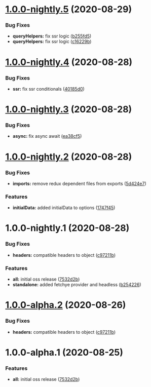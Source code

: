 # [1.0.0-nightly.5](https://github.com/americanexpress/fetchye/compare/v1.0.0-nightly.4...v1.0.0-nightly.5) (2020-08-29)


### Bug Fixes

* **queryHelpers:** fix ssr logic ([b255fd5](https://github.com/americanexpress/fetchye/commit/b255fd57820bad20e65147a635be461af376b0ba))
* **queryHelpers:** fix ssr logic ([c16229b](https://github.com/americanexpress/fetchye/commit/c16229bdf558375ca67ea0654ec604850ecae44a))

# [1.0.0-nightly.4](https://github.com/americanexpress/fetchye/compare/v1.0.0-nightly.3...v1.0.0-nightly.4) (2020-08-28)


### Bug Fixes

* **ssr:** fix ssr conditionals ([40185d0](https://github.com/americanexpress/fetchye/commit/40185d0574131f5a437ad6720c68d0ec92baa44b))

# [1.0.0-nightly.3](https://github.com/americanexpress/fetchye/compare/v1.0.0-nightly.2...v1.0.0-nightly.3) (2020-08-28)


### Bug Fixes

* **async:** fix async await ([ea38cf5](https://github.com/americanexpress/fetchye/commit/ea38cf58060a287fb329ab9a2c6bb2a876812ed6))

# [1.0.0-nightly.2](https://github.com/americanexpress/fetchye/compare/v1.0.0-nightly.1...v1.0.0-nightly.2) (2020-08-28)


### Bug Fixes

* **imports:** remove redux dependent files from exports ([5d424e7](https://github.com/americanexpress/fetchye/commit/5d424e73de33f131e15fd54dd449fe8e1bf5801a))


### Features

* **initialData:** added initialData to options ([1747f45](https://github.com/americanexpress/fetchye/commit/1747f4532793e7f5d3dd005e1ee4ac54f86b9202))

# 1.0.0-nightly.1 (2020-08-28)


### Bug Fixes

* **headers:** compatible headers to object ([c97211b](https://github.com/americanexpress/fetchye/commit/c97211b94dab04d0c801981f721a7b0134470c6c))


### Features

* **all:** initial oss release ([7532d2b](https://github.com/americanexpress/fetchye/commit/7532d2b72cb8930c9b6ebff386ebb101f7879b70))
* **standalone:** added fetchye provider and headless ([b254226](https://github.com/americanexpress/fetchye/commit/b254226f885695b570342a65770a6e9ab13b26b5))

# [1.0.0-alpha.2](https://github.com/americanexpress/fetchye/compare/v1.0.0-alpha.1...v1.0.0-alpha.2) (2020-08-26)


### Bug Fixes

* **headers:** compatible headers to object ([c97211b](https://github.com/americanexpress/fetchye/commit/c97211b94dab04d0c801981f721a7b0134470c6c))

# 1.0.0-alpha.1 (2020-08-25)


### Features

* **all:** initial oss release ([7532d2b](https://github.com/americanexpress/fetchye/commit/7532d2b72cb8930c9b6ebff386ebb101f7879b70))
